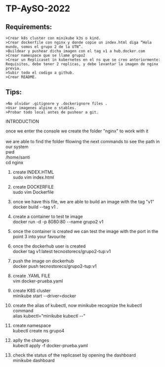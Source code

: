 # TP-AySO-2022
Requirements:
-------------

	>Crear k8s cluster con minikube k3s o kind.
	>Crear dockerfile con nginx y donde copie un index.html diga “Hola mundo, somos el grupo 2 de la UTN”.
	>Buildear y pushear dicha imagen con el tag v1 a hub.docker.com
	>Crear namespace que se llame grupo2
	>Crear un Replicaset in kubernetes en el ns que se creo anteriormente: Requisitos, debe tener 2 replicas, y debe levantar la imagen de nginx previa.
	>Subir todo el codigo a github.
	>Crear README.

Tips:
-----
	>No olvidar .gitignore y .dockerignore files .
	>Usar imagenes alpine o stables.
	>Probar todo local antes de pushear a git.
	
INTRODUCTION

once we enter the console we create the folder "nginx" to work with it <br>
<br>
we are able to find the folder fllowing the next commands to see the path in our system <br>
pwd <br>
/home/santi <br>
cd nginx 

1) create INDEX.HTML <br>
sudo vim index.html

2) create DOCKERFILE <br>
sudo vim Dockerfile

3) once we have this file, we are able to build an image with the tag "v1" <br>
docker build --tag v1 .

4) create a container to test te image <br>
docker run -d -p 8080:80 --name grupo2 v1

5) once the container is created we can test the image with the port in the point 3 into your favourite <br>

6) once the dockerhub user is created <br>
docker tag v1:latest tecnostorecs/grupo2-tup:v1

7) push the image on dockerhub <br>
docker push tecnostorecs/grupo2-tup:v1

8) create .YAML FILE <br>
vim docker-prueba.yaml

9) create K8S cluster <br>
minikube start --driver=docker

10) create the alias of kubectl, now minikube recognize the kubectl command <br>
alias kubectl="minikube kubectl --"

11) create namespace <br>
kubectl create ns grupo4

12) aplly the changes <br>
kubectl apply -f docker-prueba.yaml

13) check the status of the replicaset by opening the dashboard <br>
minikube dashboard
